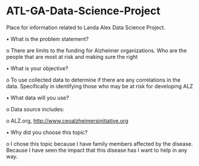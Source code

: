 # ATL-GA-Data-Science-Project
Place for information related to Landa Alex Data Science Project. 

•	What is the problem statement?

  o There are limits to the funding for Alzheimer organizations. Who are the people that are most at risk and making sure the       right 

•	What is your objective?

  o	To use collected data to determine if there are any correlations in the data.  Specifically in identifying those who may be     at risk for developing ALZ 

•	What data will you use?

  o Data source includes: 

  o	ALZ.org, http://www.ceoalzheimersinitiative.org

•	Why did you choose this topic?

  o	I chose this topic because I have family members affected by the disease. Because I have seen the impact that this disease      has I want to help in any way.
